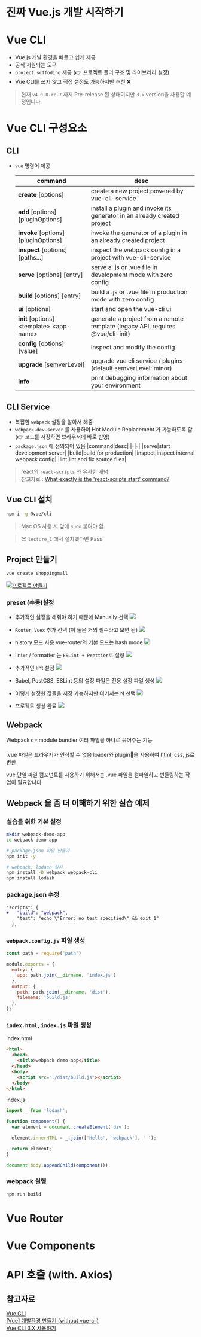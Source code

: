 # 진짜 Vue.js 개발 시작하기

# Vue CLI
- Vue.js 개발 환경을 빠르고 쉽게 제공
- 공식 지원되는 도구
- `project scffoding` 제공 (👉 프로젝트 폴더 구조 및 라이브러리 설정)
- Vue CLI를 쓰지 않고 직접 설정도 가능하지만 추천 ❌

> 현재 `v4.0.0-rc.7` 까지 Pre-release 된 상태이지만 `3.x` version을 사용할 예정입니다.

# Vue CLI 구성요소
## CLI
- `vue` 명령어 제공

  |command|desc|
  |-|-|
  |**create** [options] <app-name> |create a new project powered by vue-cli-service|
  |**add** [options] <plugin> [pluginOptions]|install a plugin and invoke its generator in an already created project|
  |**invoke** [options] <plugin> [pluginOptions]|invoke the generator of a plugin in an already created project|
  |**inspect** [options] [paths...]|inspect the webpack config in a project with vue-cli-service|
  |**serve** [options] [entry]|serve a .js or .vue file in development mode with zero config|
  |**build** [options] [entry]|build a .js or .vue file in production mode with zero config|
  |**ui** [options]|start and open the vue-cli ui|
  |**init** [options] \<template> \<app-name>|generate a project from a remote template (legacy API, requires @vue/cli-init)|
  |**config** [options] [value]|inspect and modify the config|
  |**upgrade** [semverLevel] | upgrade vue cli service / plugins (default semverLevel: minor)|
  |**info**|print debugging information about your environment|

## CLI Service

- 복잡한 `webpack` 설정을 알아서 해줌 
- `webpack-dev-server` 를 사용하여 Hot Module Replacement 가 가능하도록 함  
  (👉 코드를 저장하면 브라우저에 바로 반영)
- `package.json` 에 정의되어 있음
  |command|desc|
  |-|-|
  |serve|start development server|
  |build|build for production|
  |inspect|inspect internal webpack config|
  |lint|lint and fix source files|

> react의 `react-scripts` 와 유사한 개념  
> 참고자료 : [What exactly is the 'react-scripts start' command?](https://stackoverflow.com/questions/50722133/what-exactly-is-the-react-scripts-start-command)


## Vue CLI 설치
```bash
npm i -g @vue/cli
```

> Mac OS 사용 시 앞에 `sudo` 붙여야 함

> 😎 `lecture_1` 에서 설치했다면 Pass  

## Project 만들기
```bash
vue create shoppingmall
```

[![프로젝트 만들기](https://i.vimeocdn.com/video/823499582_640.webp)](https://player.vimeo.com/video/367217922{:target="_blank"})


### preset (수동)설정
- 추가적인 설정을 해줘야 하기 때문에 Manually 선택
  <img src="./images/lecture_4/make-project-1.png" />

- `Router`, `Vuex` 추가 선택 (이 둘은 거의 필수라고 보면 됨)
  <img src="./images/lecture_4/make-project-2.png" />
  
- history 모드 사용
  vue-router의 기본 모드는 hash mode
  <img src="./images/lecture_4/make-project-3.png" />
  
- linter / formatter 는 `ESLint + Prettier`로 설정
  <img src="./images/lecture_4/make-project-4.png" />

- 추가적인 lint 설정
  <img src="./images/lecture_4/make-project-5.png" />

- Babel, PostCSS, ESLint 등의 설정 파일은 전용 설정 파일 생성
  <img src="./images/lecture_4/make-project-6.png" />

- 이렇게 설정한 값들을 저장 가능하지만 여기서는 N 선택
  <img src="./images/lecture_4/make-project-7.png" />

- 프로젝트 생성 완료
  <img src="./images/lecture_4/make-project-8.png" />

## Webpack
Webpack 👉 module bundler
여러 파일을 하나로 묶어주는 기능

.vue 파일은 브라우저가 인식할 수 없음
loader와 plugin을 사용하여 html, css, js로 변환

vue 단일 파일 컴포넌트를 사용하기 위해서는 .vue 파일을 컴파일하고 번들링하는 작업이 필요합니다.


## Webpack 을 좀 더 이해하기 위한 실습 예제
### 실습을 위한 기본 설정
  ```bash
  mkdir webpack-demo-app
  cd webpack-demo-app

  # package.json 파일 만들기
  npm init -y

  # webpack, lodash 설치
  npm install -D webpack webpack-cli
  npm install lodash
  ```
### package.json 수정
```diff
"scripts": {
+   "build": "webpack",
    "test": "echo \"Error: no test specified\" && exit 1"
  },
```

### `webpack.config.js` 파일 생성
```js
const path = require('path')

module.exports = {
  entry: {
    app: path.join(__dirname, 'index.js')
  },
  output: {
    path: path.join(__dirname, 'dist'),
    filename: 'build.js'
  },
};
```


### `index.html`, `index.js` 파일 생성
index.html
```html
<html>
  <head>
    <title>webpack demo app</title>
  </head>
  <body>
    <script src="./dist/build.js"></script>
  </body>
</html>
```

index.js
```js
import _ from 'lodash';

function component() {
  var element = document.createElement('div');

  element.innerHTML = _.join(['Hello', 'webpack'], ' ');

  return element;
}

document.body.appendChild(component());
```

### webpack 실행
```bash
npm run build
```


# Vue Router

# Vue Components

# API 호출 (with. Axios)

## 참고자료
[Vue CLI](https://cli.vuejs.org/)  
[[Vue] 개발환경 만들기 (without vue-cli)](https://velog.io/@kyusung/Vue-app-sfc-without-vue-cli)  
[Vue CLI 3.X 사용하기](https://velog.io/@skyepodium/Vue-CLI-3.X-%EC%82%AC%EC%9A%A9%ED%95%98%EA%B8%B0)